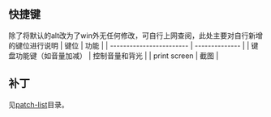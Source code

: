 ## 快捷键
除了将默认的alt改为了win外无任何修改，可自行上网查阅，此处主要对自行新增的键位进行说明
| 键位                     | 功能           |
| ------------------------ | -------------- |
| 键盘功能键（如音量加减） | 控制音量和背光 |
| print screen             | 截图           |
## 补丁
见[patch-list](patch-list)目录。